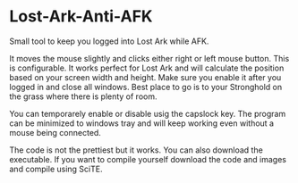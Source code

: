 # Lost-Ark-Anti-AFK
Small tool to keep you logged into Lost Ark while AFK.

It moves the mouse slightly and clicks either right or left mouse button. This is configurable. It works perfect for Lost Ark and will calculate the position based on your screen width and height. Make sure you enable it after you logged in and close all windows. Best place to go is to your Stronghold on the grass where there is plenty of room.

You can temporarely enable or disable usig the capslock key. The program can be minimized to windows tray and will keep working even without a mouse being connected.

The code is not the prettiest but it works. You can also download the executable. If you want to compile yourself download the code and images and compile using SciTE.
